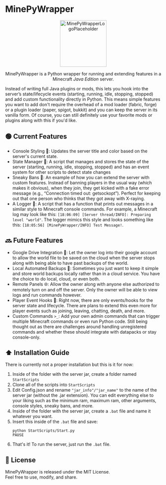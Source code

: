 # MinePyWrapper
<p align="center">
  <img width="150" height="150" alt="MinePyWrapperLogoPlaceholder" src="https://github.com/user-attachments/assets/38e8f391-5c0e-460a-9f05-ea9bc74ebf33" />
</p>
<p align="center">MinePyWrapper is a Python wrapper for running and extending features in a Minecraft <i>Java Edition</i> server.</p>

Instead of writing full Java plugins or mods, this lets you hook into the server’s state/lifecycle events (starting, running, idle, stopping, stopped) and add custom functionality directly in Python. 
This means simple features you want to add don't require the overhead of a mod loader (fabric, forge) or a plugin loader (paper, spigot, bukkit) and you can keep the server in its vanilla form.
Of course, you can still definitely use your favorite mods or plugins along with this if you'd like.

## 🟢 Current Features
- Console Styling 🎨: Updates the server title and color based on the server's current state.
- State Manager 🔄: A script that manages and stores the state of the server (starting, running, idle, stopping, stopped) and has an event system for other scripts to detect state changes 
- Sneaky Bans 👻: An example of how you can extend the server with custom features. Instead of banning players in the usual way (which makes it obvious),
  when they join, they get kicked with a fake error message (e.g., “Connection timed out: getsockopt”). Perfect for keeping out that one person who thinks
  that they got away with X-raying.
- A Logger 📃: A script that has a function that prints out messages in a similar style to Minecraft console commands. For example, a Minecraft log may look like this: `[18:06:09] [Server thread/INFO]: Preparing level "world"`. The logger mimics this style and looks something like this: `[18:05:56] [MinePyWrapper/INFO] Test Message!`.

## 🔜 Future Features
- Google Drive Integration 💾: Let the owner log into their google account to allow the world file to be saved on the cloud when the server stops along with being able to have past backups of the world.
- Local Automated Backups 💽: Sometimes you just want to keep it simple and store world backups locally rather than in a cloud service. You have the choice to do local, cloud, or even both.  
- Remote Panels 🌐: Allow the owner along with anyone else authorized to remotely turn on and off the server. Only the owner will be able to view logs and run commands however.
- Player Event Hooks 👤: Right now, there are only events/hooks for the server state and lifecycle. There are plans to extend this even more for player events such as joining, leaving, chatting, death, and more.
- Custom Commands `>_`: Add your own admin commands that can trigger multiple Minecraft commands or even run Python code. Still being thought out as there are challenges around handling unregistered commands and whether these should integrate with datapacks or stay console-only.

## ⬆️ Installation Guide
There is currently not a proper installation but this is it for now:
1. Inside of the folder with the server jar, create a folder named `StartScripts`
2. Clone all of the scripts into `StartScripts`
3. Edit Config.json and rename `"jar_info"/"jar_name"` to the name of the server jar (without the .jar extension).
   You can edit everything else to your liking such as the minimum ram, maximum ram, other arguments, console styles, sneaky bans, and more.
4. Inside of the folder with the server jar, create a `.bat` file and name it whatever you want.
5. Insert this inside of the `.bat` file and save:
   ```
   python StartScripts/Start.py
   PAUSE
   ```
6. That's it! To run the server, just run the `.bat` file.

## 📜 License
MinePyWrapper is released under the MIT License.  
Feel free to use, modify, and share.
